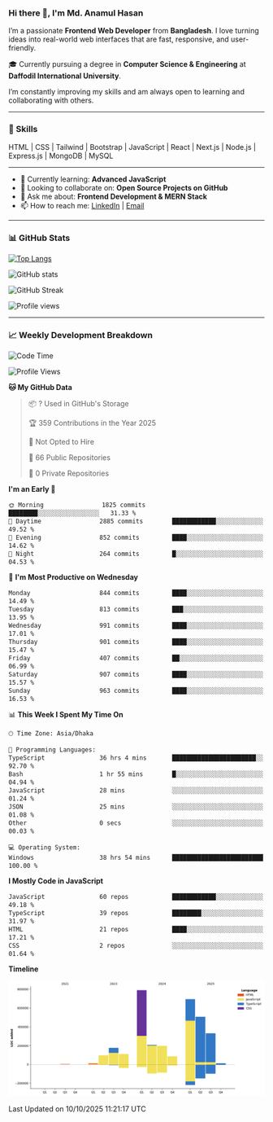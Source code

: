 ### Hi there 👋, I'm Md. Anamul Hasan

I’m a passionate **Frontend Web Developer** from **Bangladesh**. I love turning ideas into real-world web interfaces that are fast, responsive, and user-friendly.

🎓 Currently pursuing a degree in **Computer Science & Engineering** at **Daffodil International University**.

I’m constantly improving my skills and am always open to learning and collaborating with others.

---

### 🚀 Skills
HTML | CSS | Tailwind | Bootstrap | JavaScript | React | Next.js | Node.js | Express.js | MongoDB | MySQL 

---

- 🌱 Currently learning: **Advanced JavaScript**
- 👯 Looking to collaborate on: **Open Source Projects on GitHub**
- 💬 Ask me about: **Frontend Development & MERN Stack**
- 📫 How to reach me: [LinkedIn](https://www.linkedin.com/in/mdanamulhasan201) | [Email](mailto:anamulhasan3625@gmail.com)

---

### 📊 GitHub Stats

[![Top Langs](https://github-readme-stats.vercel.app/api/top-langs/?username=mdanamulhasan201&layout=compact)](https://github.com/anuraghazra/github-readme-stats)

![GitHub stats](https://github-readme-stats.vercel.app/api?username=mdanamulhasan201&show_icons=true&count_private=true&theme=tokyonight)

![GitHub Streak](https://streak-stats.demolab.com?user=mdanamulhasan201&theme=tokyonight)

![Profile views](https://gpvc.arturio.dev/mdanamulhasan201)

---

### 📈 Weekly Development Breakdown

<!--START_SECTION:waka-->
![Code Time](http://img.shields.io/badge/Code%20Time-823%20hrs%203%20mins-blue)

![Profile Views](http://img.shields.io/badge/Profile%20Views-5-blue)

**🐱 My GitHub Data** 

> 📦 ? Used in GitHub's Storage 
 > 
> 🏆 359 Contributions in the Year 2025
 > 
> 🚫 Not Opted to Hire
 > 
> 📜 66 Public Repositories 
 > 
> 🔑 0 Private Repositories 
 > 
**I'm an Early 🐤** 

```text
🌞 Morning                1825 commits        ████████░░░░░░░░░░░░░░░░░   31.33 % 
🌆 Daytime                2885 commits        ████████████░░░░░░░░░░░░░   49.52 % 
🌃 Evening                852 commits         ████░░░░░░░░░░░░░░░░░░░░░   14.62 % 
🌙 Night                  264 commits         █░░░░░░░░░░░░░░░░░░░░░░░░   04.53 % 
```
📅 **I'm Most Productive on Wednesday** 

```text
Monday                   844 commits         ████░░░░░░░░░░░░░░░░░░░░░   14.49 % 
Tuesday                  813 commits         ███░░░░░░░░░░░░░░░░░░░░░░   13.95 % 
Wednesday                991 commits         ████░░░░░░░░░░░░░░░░░░░░░   17.01 % 
Thursday                 901 commits         ████░░░░░░░░░░░░░░░░░░░░░   15.47 % 
Friday                   407 commits         ██░░░░░░░░░░░░░░░░░░░░░░░   06.99 % 
Saturday                 907 commits         ████░░░░░░░░░░░░░░░░░░░░░   15.57 % 
Sunday                   963 commits         ████░░░░░░░░░░░░░░░░░░░░░   16.53 % 
```


📊 **This Week I Spent My Time On** 

```text
🕑︎ Time Zone: Asia/Dhaka

💬 Programming Languages: 
TypeScript               36 hrs 4 mins       ███████████████████████░░   92.70 % 
Bash                     1 hr 55 mins        █░░░░░░░░░░░░░░░░░░░░░░░░   04.94 % 
JavaScript               28 mins             ░░░░░░░░░░░░░░░░░░░░░░░░░   01.24 % 
JSON                     25 mins             ░░░░░░░░░░░░░░░░░░░░░░░░░   01.08 % 
Other                    0 secs              ░░░░░░░░░░░░░░░░░░░░░░░░░   00.03 % 

💻 Operating System: 
Windows                  38 hrs 54 mins      █████████████████████████   100.00 % 
```

**I Mostly Code in JavaScript** 

```text
JavaScript               60 repos            ████████████░░░░░░░░░░░░░   49.18 % 
TypeScript               39 repos            ████████░░░░░░░░░░░░░░░░░   31.97 % 
HTML                     21 repos            ████░░░░░░░░░░░░░░░░░░░░░   17.21 % 
CSS                      2 repos             ░░░░░░░░░░░░░░░░░░░░░░░░░   01.64 % 
```



**Timeline**

![Lines of Code chart](https://raw.githubusercontent.com/mdanamulhasan201/mdanamulhasan201/main/assets/bar_graph.png)


 Last Updated on 10/10/2025 11:21:17 UTC
<!--END_SECTION:waka-->
